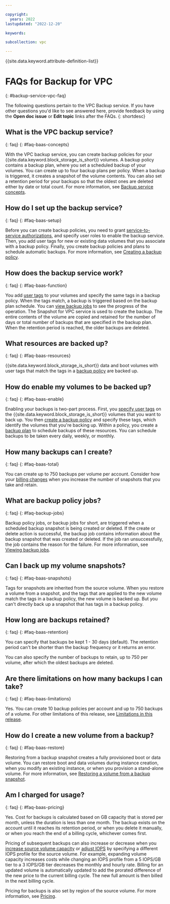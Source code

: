 ```yaml
---

copyright:
  years: 2022
lastupdated: "2022-12-20"

keywords:

subcollection: vpc

---
```


{{site.data.keyword.attribute-definition-list}}

# FAQs for Backup for VPC
{: #backup-service-vpc-faq}

The following questions pertain to the VPC Backup service. If you have other questions you'd like to see answered here, provide feedback by using the **Open doc issue** or **Edit topic** links after the FAQs.
{: shortdesc}

## What is the VPC backup service?
{: faq}
{: #faq-baas-concepts}

With the VPC backup service, you can create backup policies for your {{site.data.keyword.block_storage_is_short}} volumes. A backup policy contains a backup plan, where you set a scheduled backup of your volumes. You can create up to four backup plans per policy. When a backup is triggered, it creates a snapshot of the volume contents. You can also set a retention period for your backups so that the oldest ones are deleted either by date or total count. For more information, see [Backup service concepts](/docs/vpc?topic=vpc-backup-service-about#backup-service-concepts).

## How do I set up the backup service?
{: faq}
{: #faq-baas-setup}

Before you can create backup policies, you need to grant [service-to-service authorizations](/docs/vpc?topic=vpc-backup-s2s-auth&interface=api), and specify user roles to enable the backup service. Then, you add user tags for new or existing data volumes that you associate with a backup policy. Finally, you create backup policies and plans to schedule automatic backups. For more information, see [Creating a backup policy](/docs/vpc?topic=vpc-backup-policy-create&interface=ui).

## How does the backup service work?
{: faq}
{: #faq-baas-function}

You add [user tags](/docs/vpc?topic=vpc-backup-service-about&interface=ui#backup-service-about-tags) to your volumes and specify the same tags in a backup policy. When the tags match, a backup is triggered based on the backup plan schedule. You can [view backup jobs](/docs/vpc?topic=vpc-backup-view-policy-jobs) to see the progress of the operation. The Snapshot for VPC service is used to create the backup. The entire contents of the volume are copied and retained for the number of days or total number of backups that are specified in the backup plan. When the retention period is reached, the older backups are deleted. 

## What resources are backed up?
{: faq}
{: #faq-baas-resources}

{{site.data.keyword.block_storage_is_short}} data and boot volumes with user tags that match the tags in a [backup policy](/docs/vpc?topic=vpc-backup-service-about&interface=ui#backup-service-policies) are backed up.

## How do enable my volumes to be backed up?
{: faq}
{: #faq-baas-enable}

Enabling your backups is two-part process. First, you [specify user tags](/docs/vpc?topic=vpc-backup-use-policies) on the {{site.data.keyword.block_storage_is_short}} volumes that you want to back up. You then [create a backup policy](/docs/vpc?topic=vpc-backup-policy-create) and specify these tags, which identify the volumes that you're backing up. Within a policy, you create a [backup plan](/docs/vpc?topic=vpc-backup-policy-create&interface=ui#backup-plan-ui) to schedule backups of these resources. You can schedule backups to be taken every daily, weekly, or monthly.

## How many backups can I create?
{: faq}
{: #faq-baas-total}

You can create up to 750 backups per volume per account. Consider how your [billing changes](/docs/vpc?topic=vpc-snapshots-vpc-about&interface=api#snapshots_vpc_considerations) when you increase the number of snapshots that you take and retain.

## What are backup policy jobs?
{: faq}
{: #faq-backup-jobs}

Backup policy jobs, or backup jobs for short, are triggered when a scheduled backup snapshot is being created or deleted. If the create or delete action is successful, the backup job contains information about the backup snapshot that was created or deleted. If the job ran unsuccessfully, the job contains the reason for the failure. For more information, see [Viewing backup jobs](/docs/vpc?topic=vpc-backup-view-policy-jobs).

## Can I back up my volume snapshots?
{: faq}
{: #faq-baas-snapshots}

Tags for snapshots are inherited from the source volume. When you restore a volume from a snapshot, and the tags that are applied to the new volume match the tags in a backup policy, the new volume is backed up. But you can't directly back up a snapshot that has tags in a backup policy.

## How long are backups retained?
{: faq}
{: #faq-baas-retention}

You can specify that backups be kept 1 - 30 days (default). The retention period can't be shorter than the backup frequency or it returns an error.

You can also specify the number of backups to retain, up to 750 per volume, after which the oldest backups are deleted.

## Are there limitations on how many backups I can take?
{: faq}
{: #faq-baas-limitations}

Yes. You can create 10 backup policies per account and up to 750 backups of a volume. For other limitations of this release, see [Limitations in this release](/docs/vpc?topic=vpc-backup-service-about&interface=ui#backup-service-limitations).

## How do I create a new volume from a backup?
{: faq}
{: #faq-baas-restore}

Restoring from a backup snapshot creates a fully provisioned boot or data volume. You can restore boot and data volumes during instance creation, when you modify an existing instance, or when you provision a stand-alone volume. For more information, see [Restoring a volume from a backup snapshot](/docs/vpc?topic=vpc-baas-vpc-restore).

## Am I charged for usage?
{: faq}
{: #faq-baas-pricing}

Yes. Cost for backups is calculated based on GB capacity that is stored per month, unless the duration is less than one month. The backup exists on the account until it reaches its retention period, or when you delete it manually, or when you reach the end of a billing cycle, whichever comes first.

Pricing of subsequent backups can also increase or decrease when you [increase source volume capacity](/docs/vpc?topic=vpc-expanding-block-storage-volumes) or [adjust IOPS](/docs/vpc?topic=vpc-adjusting-volume-iops) by specifying a different IOPS profile for the source volume. For example, expanding volume capacity increases costs while changing an IOPS profile from a 5 IOPS/GB tier to a 3 IOPS/GB tier decreases the monthly and hourly rate. Billing for an updated volume is automatically updated to add the prorated difference of the new price to the current billing cycle. The new full amount is then billed in the next billing cycle.

Pricing for backups is also set by region of the source volume. For more information, see [Pricing](https://www.ibm.com/cloud/vpc/pricing).
